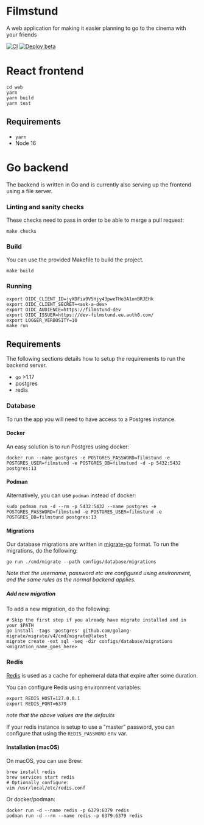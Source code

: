 # Filmstund

A web application for making it easier planning to go to the cinema with your friends

[![CI](https://github.com/Filmstund/filmstund/actions/workflows/ci.yml/badge.svg)](https://github.com/Filmstund/filmstund/actions/workflows/ci.yml)
[![Deploy beta](https://github.com/Filmstund/filmstund/actions/workflows/deploy-beta.yml/badge.svg)](https://github.com/Filmstund/filmstund/actions/workflows/deploy-beta.yml)

# React frontend

```shell
cd web
yarn
yarn build
yarn test
```

## Requirements

- `yarn`
- Node 16

# Go backend

The backend is written in Go and is currently also serving up the frontend using a file server.

### Linting and sanity checks

These checks need to pass in order to be able to merge a pull request:

```shell
make checks
```

### Build

You can use the provided Makefile to build the project.

```shell
make build
```

### Running

```shell
export OIDC_CLIENT_ID=jyXDFia9V5Hjy43pweTHo3A1onBRJEHk
export OIDC_CLIENT_SECRET=<ask-a-dev>
export OIDC_AUDIENCE=https://filmstund-dev
export OIDC_ISSUER=https://dev-filmstund.eu.auth0.com/
export LOGGER_VERBOSITY=10
make run
```

## Requirements

The following sections details how to setup the requirements to run the backend server.

- `go` >1.17
- postgres
- redis

### Database

To run the app you will need to have access to a Postgres instance.

#### Docker

An easy solution is to run Postgres using docker:

```shell
docker run --name postgres -e POSTGRES_PASSWORD=filmstund -e POSTGRES_USER=filmstund -e POSTGRES_DB=filmstund -d -p 5432:5432 postgres:13
```

#### Podman

Alternatively, you can use `podman` instead of docker:

```shell
sudo podman run -d --rm -p 5432:5432 --name postgres -e POSTGRES_PASSWORD=filmstund -e POSTGRES_USER=filmstund -e POSTGRES_DB=filmstund postgres:13
```

#### Migrations

Our database migrations are written in [migrate-go](https://github.com/golang-migrate/migrate) format.
To run the migrations, do the following:

```shell
go run ./cmd/migrate --path configs/database/migrations
```

_Note that the username, password etc are configured using environment, and the same rules as the normal backend applies._

##### Add new migration

To add a new migration, do the following:

```shell
# Skip the first step if you already have migrate installed and in your $PATH
go install -tags 'postgres' github.com/golang-migrate/migrate/v4/cmd/migrate@latest
migrate create -ext sql -seq -dir configs/database/migrations <migration_name_goes_here>
```

### Redis

[Redis](https://redis.io/) is used as a cache for ephemeral data that expire after some duration.

You can configure Redis using environment variables:

```shell
export REDIS_HOST=127.0.0.1
export REDIS_PORT=6379
```

_note that the above values are the defaults_

If your redis instance is setup to use a "master" password, you can configure that using the `REDIS_PASSWORD` env var.

#### Installation (macOS)

On macOS, you can use Brew:

```shell
brew install redis
brew services start redis
# Optionally configure:
vim /usr/local/etc/redis.conf
```

Or docker/podman:

```shell
docker run -d --name redis -p 6379:6379 redis
podman run -d --rm --name redis -p 6379:6379 redis
```

